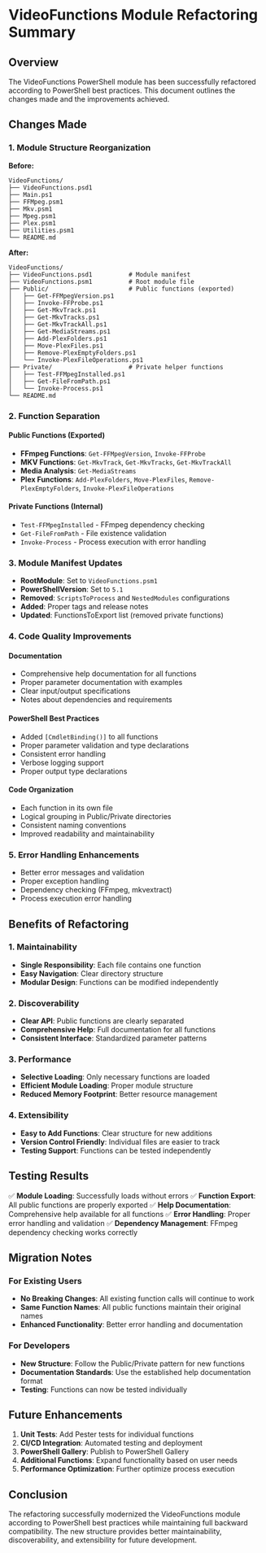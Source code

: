 # VideoFunctions Module Refactoring Summary

## Overview

The VideoFunctions PowerShell module has been successfully refactored according to PowerShell best practices. This document outlines the changes made and the improvements achieved.

## Changes Made

### 1. Module Structure Reorganization

**Before:**
```
VideoFunctions/
├── VideoFunctions.psd1
├── Main.ps1
├── FFMpeg.psm1
├── Mkv.psm1
├── Mpeg.psm1
├── Plex.psm1
├── Utilities.psm1
└── README.md
```

**After:**
```
VideoFunctions/
├── VideoFunctions.psd1          # Module manifest
├── VideoFunctions.psm1          # Root module file
├── Public/                      # Public functions (exported)
│   ├── Get-FFMpegVersion.ps1
│   ├── Invoke-FFProbe.ps1
│   ├── Get-MkvTrack.ps1
│   ├── Get-MkvTracks.ps1
│   ├── Get-MkvTrackAll.ps1
│   ├── Get-MediaStreams.ps1
│   ├── Add-PlexFolders.ps1
│   ├── Move-PlexFiles.ps1
│   ├── Remove-PlexEmptyFolders.ps1
│   └── Invoke-PlexFileOperations.ps1
├── Private/                     # Private helper functions
│   ├── Test-FFMpegInstalled.ps1
│   ├── Get-FileFromPath.ps1
│   └── Invoke-Process.ps1
└── README.md
```

### 2. Function Separation

#### Public Functions (Exported)
- **FFmpeg Functions**: `Get-FFMpegVersion`, `Invoke-FFProbe`
- **MKV Functions**: `Get-MkvTrack`, `Get-MkvTracks`, `Get-MkvTrackAll`
- **Media Analysis**: `Get-MediaStreams`
- **Plex Functions**: `Add-PlexFolders`, `Move-PlexFiles`, `Remove-PlexEmptyFolders`, `Invoke-PlexFileOperations`

#### Private Functions (Internal)
- `Test-FFMpegInstalled` - FFmpeg dependency checking
- `Get-FileFromPath` - File existence validation
- `Invoke-Process` - Process execution with error handling

### 3. Module Manifest Updates

- **RootModule**: Set to `VideoFunctions.psm1`
- **PowerShellVersion**: Set to `5.1`
- **Removed**: `ScriptsToProcess` and `NestedModules` configurations
- **Added**: Proper tags and release notes
- **Updated**: FunctionsToExport list (removed private functions)

### 4. Code Quality Improvements

#### Documentation
- Comprehensive help documentation for all functions
- Proper parameter documentation with examples
- Clear input/output specifications
- Notes about dependencies and requirements

#### PowerShell Best Practices
- Added `[CmdletBinding()]` to all functions
- Proper parameter validation and type declarations
- Consistent error handling
- Verbose logging support
- Proper output type declarations

#### Code Organization
- Each function in its own file
- Logical grouping in Public/Private directories
- Consistent naming conventions
- Improved readability and maintainability

### 5. Error Handling Enhancements

- Better error messages and validation
- Proper exception handling
- Dependency checking (FFmpeg, mkvextract)
- Process execution error handling

## Benefits of Refactoring

### 1. Maintainability
- **Single Responsibility**: Each file contains one function
- **Easy Navigation**: Clear directory structure
- **Modular Design**: Functions can be modified independently

### 2. Discoverability
- **Clear API**: Public functions are clearly separated
- **Comprehensive Help**: Full documentation for all functions
- **Consistent Interface**: Standardized parameter patterns

### 3. Performance
- **Selective Loading**: Only necessary functions are loaded
- **Efficient Module Loading**: Proper module structure
- **Reduced Memory Footprint**: Better resource management

### 4. Extensibility
- **Easy to Add Functions**: Clear structure for new additions
- **Version Control Friendly**: Individual files are easier to track
- **Testing Support**: Functions can be tested independently

## Testing Results

✅ **Module Loading**: Successfully loads without errors
✅ **Function Export**: All public functions are properly exported
✅ **Help Documentation**: Comprehensive help available for all functions
✅ **Error Handling**: Proper error handling and validation
✅ **Dependency Management**: FFmpeg dependency checking works correctly

## Migration Notes

### For Existing Users
- **No Breaking Changes**: All existing function calls will continue to work
- **Same Function Names**: All public functions maintain their original names
- **Enhanced Functionality**: Better error handling and documentation

### For Developers
- **New Structure**: Follow the Public/Private pattern for new functions
- **Documentation Standards**: Use the established help documentation format
- **Testing**: Functions can now be tested individually

## Future Enhancements

1. **Unit Tests**: Add Pester tests for individual functions
2. **CI/CD Integration**: Automated testing and deployment
3. **PowerShell Gallery**: Publish to PowerShell Gallery
4. **Additional Functions**: Expand functionality based on user needs
5. **Performance Optimization**: Further optimize process execution

## Conclusion

The refactoring successfully modernized the VideoFunctions module according to PowerShell best practices while maintaining full backward compatibility. The new structure provides better maintainability, discoverability, and extensibility for future development. 